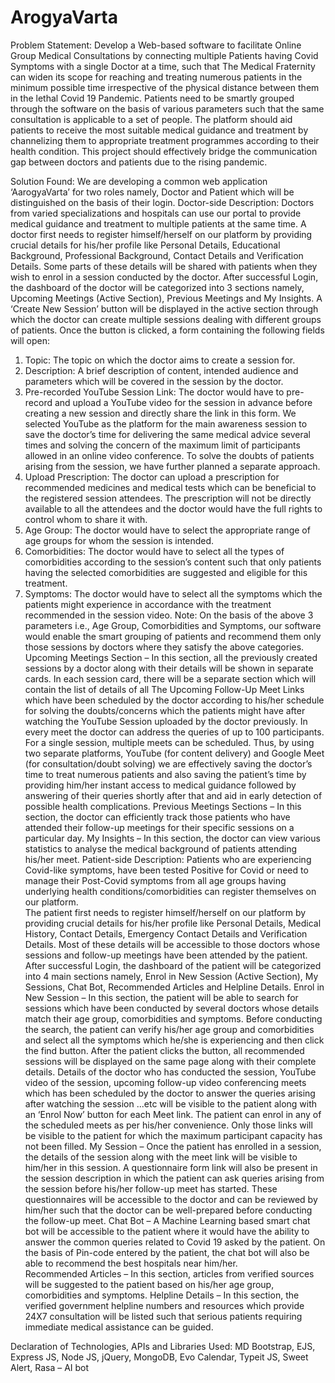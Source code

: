 # ArogyaVarta

Problem Statement:
Develop a Web-based software to facilitate Online Group Medical Consultations by connecting multiple Patients having Covid Symptoms with a single Doctor at a time, such that The Medical Fraternity can widen its scope for reaching and treating numerous patients in the minimum possible time irrespective of the physical distance between them in the lethal Covid 19 Pandemic. Patients need to be smartly grouped through the software on the basis of various parameters such that the same consultation is applicable to a set of people. The platform should aid patients to receive the most suitable medical guidance and treatment by channelizing them to appropriate treatment programmes according to their health condition. This project should effectively bridge the communication gap between doctors and patients due to the rising pandemic.

Solution Found:
We are developing a common web application ‘AarogyaVarta’ for two roles namely, Doctor and Patient which will be distinguished on the basis of their login.
Doctor-side Description:
Doctors from varied specializations and hospitals can use our portal to provide medical guidance and treatment to multiple patients at the same time.
A doctor first needs to register himself/herself on our platform by providing crucial details for his/her profile like Personal Details, Educational Background, Professional Background, Contact Details and Verification Details. Some parts of these details will be shared with patients when they wish to enrol in a session conducted by the doctor.
After successful Login, the dashboard of the doctor will be categorized into 3 sections namely, Upcoming Meetings (Active Section), Previous Meetings and My Insights.
A ‘Create New Session’ button will be displayed in the active section through which the doctor can create multiple sessions dealing with different groups of patients. Once the button is clicked, a form containing the following fields will open:

1. Topic: The topic on which the doctor aims to create a session for.
2. Description: A brief description of content, intended audience and parameters which will be covered in the session by the doctor.
3. Pre-recorded YouTube Session Link: The doctor would have to pre-record and upload a YouTube video for the session in advance before creating a new session and directly share the link in this form. We selected YouTube as the platform for the main awareness session to save the doctor’s time for delivering the same medical advice several times and solving the concern of the maximum limit of participants allowed in an online video conference. To solve the doubts of patients arising from the session, we have further planned a separate approach.
4. Upload Prescription: The doctor can upload a prescription for recommended medicines and medical tests which can be beneficial to the registered session attendees. The prescription will not be directly available to all the attendees and the doctor would have the full rights to control whom to share it with.
5. Age Group: The doctor would have to select the appropriate range of age groups for whom the session is intended.
6. Comorbidities: The doctor would have to select all the types of comorbidities according to the session’s content such that only patients having the selected comorbidities are suggested and eligible for this treatment.
7. Symptoms: The doctor would have to select all the symptoms which the patients might experience in accordance with the treatment recommended in the session video.
   Note: On the basis of the above 3 parameters i.e., Age Group, Comorbidities and Symptoms, our software would enable the smart grouping of patients and recommend them only those sessions by doctors where they satisfy the above categories.
   Upcoming Meetings Section – In this section, all the previously created sessions by a doctor along with their details will be shown in separate cards. In each session card, there will be a separate section which will contain the list of details of all The Upcoming Follow-Up Meet Links which have been scheduled by the doctor according to his/her schedule for solving the doubts/concerns which the patients might have after watching the YouTube Session uploaded by the doctor previously. In every meet the doctor can address the queries of up to 100 participants. For a single session, multiple meets can be scheduled. Thus, by using two separate platforms, YouTube (for content delivery) and Google Meet (for consultation/doubt solving) we are effectively saving the doctor’s time to treat numerous patients and also saving the patient’s time by providing him/her instant access to medical guidance followed by answering of their queries shortly after that and aid in early detection of possible health complications.
   Previous Meetings Sections – In this section, the doctor can efficiently track those patients who have attended their follow-up meetings for their specific sessions on a particular day.
   My Insights – In this section, the doctor can view various statistics to analyse the medical background of patients attending his/her meet.
   Patient-side Description:
   Patients who are experiencing Covid-like symptoms, have been tested Positive for Covid or need to manage their Post-Covid symptoms from all age groups having underlying health conditions/comorbidities can register themselves on our platform.  
   The patient first needs to register himself/herself on our platform by providing crucial details for his/her profile like Personal Details, Medical History, Contact Details, Emergency Contact Details and Verification Details. Most of these details will be accessible to those doctors whose sessions and follow-up meetings have been attended by the patient.
   After successful Login, the dashboard of the patient will be categorized into 4 main sections namely, Enrol in New Session (Active Section), My Sessions, Chat Bot, Recommended Articles and Helpline Details.
   Enrol in New Session – In this section, the patient will be able to search for sessions which have been conducted by several doctors whose details match their age group, comorbidities and symptoms. Before conducting the search, the patient can verify his/her age group and comorbidities and select all the symptoms which he/she is experiencing and then click the find button. After the patient clicks the button, all recommended sessions will be displayed on the same page along with their complete details. Details of the doctor who has conducted the session, YouTube video of the session, upcoming follow-up video conferencing meets which has been scheduled by the doctor to answer the queries arising after watching the session ...etc will be visible to the patient along with an ‘Enrol Now’ button for each Meet link. The patient can enrol in any of the scheduled meets as per his/her convenience. Only those links will be visible to the patient for which the maximum participant capacity has not been filled.
   My Session – Once the patient has enrolled in a session, the details of the session along with the meet link will be visible to him/her in this session. A questionnaire form link will also be present in the session description in which the patient can ask queries arising from the session before his/her follow-up meet has started. These questionnaires will be accessible to the doctor and can be reviewed by him/her such that the doctor can be well-prepared before conducting the follow-up meet.
   Chat Bot – A Machine Learning based smart chat bot will be accessible to the patient where it would have the ability to answer the common queries related to Covid 19 asked by the patient. On the basis of Pin-code entered by the patient, the chat bot will also be able to recommend the best hospitals near him/her.  
   Recommended Articles – In this section, articles from verified sources will be suggested to the patient based on his/her age group, comorbidities and symptoms.
   Helpline Details – In this section, the verified government helpline numbers and resources which provide 24X7 consultation will be listed such that serious patients requiring immediate medical assistance can be guided.

Declaration of Technologies, APIs and Libraries Used:
MD Bootstrap, EJS, Express JS, Node JS, jQuery, MongoDB, Evo Calendar, Typeit JS, Sweet Alert, Rasa – AI bot
